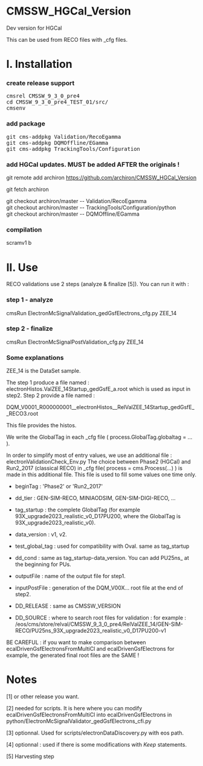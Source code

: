 # CMSSW_HGCal_Version
Dev version for HGCal

This can be used from RECO files with _cfg files.

# I. Installation
### create release support
<pre>
cmsrel CMSSW_9_3_0_pre4
cd CMSSW_9_3_0_pre4_TEST_01/src/
cmsenv
</pre>

### add package
<pre>git cms-addpkg Validation/RecoEgamma
git cms-addpkg DQMOffline/EGamma
git cms-addpkg TrackingTools/Configuration</pre>

### add HGCal updates. MUST be added AFTER the originals !
git remote add archiron https://github.com/archiron/CMSSW_HGCal_Version

git fetch archiron

git checkout archiron/master  -- Validation/RecoEgamma <br />
git checkout archiron/master  -- TrackingTools/Configuration/python <br />
git checkout archiron/master  -- DQMOffline/EGamma <br />

### compilation
scramv1 b

# II. Use

RECO validations use 2 steps (analyze & finalize [5]). You can run it with :
### step 1 - analyze

cmsRun ElectronMcSignalValidation_gedGsfElectrons_cfg.py ZEE_14

### step 2 - finalize

cmsRun ElectronMcSignalPostValidation_cfg.py ZEE_14

### Some explanations
ZEE_14 is the DataSet sample.

The step 1 produce a file named : electronHistos.ValZEE_14Startup_gedGsfE_a.root
which is used as input in step2. Step 2 provide a file named :

DQM_V0001_R000000001__electronHistos__RelValZEE_14Startup_gedGsfE__RECO3.root

This file provides the histos.

We write the GlobalTag in each _cfg file ( process.GlobalTag.globaltag = ... ).

In order to simplify most of entry values, we use an additional file : electronValidationCheck_Env.py
The choice between Phase2 (HGCal) and Run2_2017 (classical RECO) in _cfg file( process = cms.Process(...) ) is made in this additional file.
This file is used to fill some values one time only.
- beginTag : 'Phase2' or 'Run2_2017'
- dd_tier : GEN-SIM-RECO, MINIAODSIM, GEN-SIM-DIGI-RECO, ...
- tag_startup : the complete GlobalTag (for example 93X_upgrade2023_realistic_v0_D17PU200, where the GlobalTag is 93X_upgrade2023_realistic_v0).
- data_version : v1, v2.
- test_global_tag : used for compatibility with Oval. same as tag_startup
- dd_cond : same as tag_startup-data_version. You can add PU25ns_ at the beginning for PUs.

- outputFile : name of the output file for step1. 
- inputPostFile : generation of the DQM_V00X... root file at the end of step2.
- DD_RELEASE : same as CMSSW_VERSION
- DD_SOURCE : where to search root files for validation : for example : 
/eos/cms/store/relval/CMSSW_9_3_0_pre4/RelValZEE_14/GEN-SIM-RECO/PU25ns_93X_upgrade2023_realistic_v0_D17PU200-v1

BE CAREFUL : if you want to make comparison between ecalDrivenGsfElectronsFromMultiCl and ecalDrivenGsfElectrons for example,
the generated final root files are the SAME !

# Notes

[1] or other release you want. 

[2] needed for scripts. It is here where you can modify ecalDrivenGsfElectronsFromMultiCl into ecalDrivenGsfElectrons in python/ElectronMcSignalValidator_gedGsfElectrons_cfi.py 

[3] optionnal. Used for scripts/electronDataDiscovery.py with eos path. 

[4] optionnal : used if there is some modifications with _Keep_ statements. 

[5] Harvesting step

